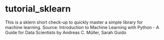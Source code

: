 # tutorial_sklearn
This is a sklern short check-up to quickly master a simple library for machine learning. 
Source: 
Introduction to Machine Learning with Python - A Guide for Data Scientists by Andreas C. Müller, Sarah Guido
